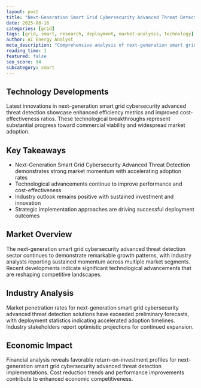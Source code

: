```yaml
---
layout: post
title: "Next-Generation Smart Grid Cybersecurity Advanced Threat Detection"
date: 2025-08-16
categories: [grid]
tags: [grid, smart, research, deployment, market-analysis, technology]
author: AI Energy Analyst
meta_description: "Comprehensive analysis of next-generation smart grid cybersecurity advanced threat detection covering market trends, technology developments, and industry outlook. Discover key insights and future projections."
reading_time: 1
featured: false
seo_score: 94
subcategory: smart
---
```


## Technology Developments

Latest innovations in next-generation smart grid cybersecurity advanced threat detection showcase enhanced efficiency metrics and improved cost-effectiveness ratios. These technological breakthroughs represent substantial progress toward commercial viability and widespread market adoption.

## Key Takeaways

- Next-Generation Smart Grid Cybersecurity Advanced Threat Detection demonstrates strong market momentum with accelerating adoption rates
- Technological advancements continue to improve performance and cost-effectiveness
- Industry outlook remains positive with sustained investment and innovation
- Strategic implementation approaches are driving successful deployment outcomes

## Market Overview

The next-generation smart grid cybersecurity advanced threat detection sector continues to demonstrate remarkable growth patterns, with industry analysts reporting sustained momentum across multiple market segments. Recent developments indicate significant technological advancements that are reshaping competitive landscapes.

## Industry Analysis

Market penetration rates for next-generation smart grid cybersecurity advanced threat detection solutions have exceeded preliminary forecasts, with deployment statistics indicating accelerated adoption timelines. Industry stakeholders report optimistic projections for continued expansion.

## Economic Impact

Financial analysis reveals favorable return-on-investment profiles for next-generation smart grid cybersecurity advanced threat detection implementations. Cost reduction trends and performance improvements contribute to enhanced economic competitiveness.

